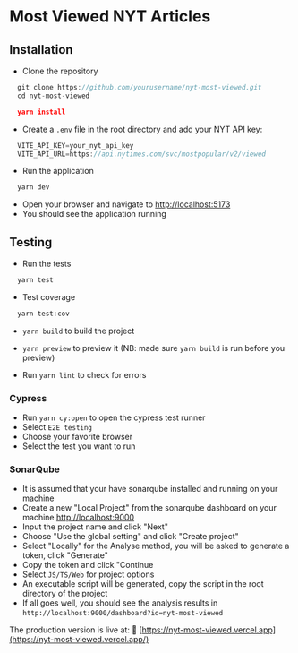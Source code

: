 # Most Viewed NYT Articles

## Installation

- Clone the repository

```js
  git clone https://github.com/yourusername/nyt-most-viewed.git
  cd nyt-most-viewed
```

```json
  yarn install
```

- Create a `.env` file in the root directory and add your NYT API key:

```js
  VITE_API_KEY=your_nyt_api_key
  VITE_API_URL=https://api.nytimes.com/svc/mostpopular/v2/viewed
```

- Run the application

```js
  yarn dev
```

- Open your browser and navigate to [http://localhost:5173](http://localhost:5173)
- You should see the application running

## Testing

- Run the tests

```js
  yarn test
```

- Test coverage

```js
  yarn test:cov
```

- `yarn build` to build the project
- `yarn preview` to preview it (NB: made sure `yarn build` is run before you preview)

- Run `yarn lint` to check for errors

### Cypress

- Run `yarn cy:open` to open the cypress test runner
- Select `E2E testing`
- Choose your favorite browser
- Select the test you want to run

### SonarQube

- It is assumed that your have sonarqube installed and running on your machine
- Create a new "Local Project" from the sonarqube dashboard on your machine [http://localhost:9000](http://localhost:9000)
- Input the project name and click "Next"
- Choose "Use the global setting" and click "Create project"
- Select "Locally" for the Analyse method, you will be asked to generate a token, click "Generate"
- Copy the token and click "Continue
- Select `JS/TS/Web` for project options
- An executable script will be generated, copy the script in the root directory of the project
- If all goes well, you should see the analysis results in `http://localhost:9000/dashboard?id=nyt-most-viewed`

The production version is live at:
🔗 [https://nyt-most-viewed.vercel.app](https://nyt-most-viewed.vercel.app/)
